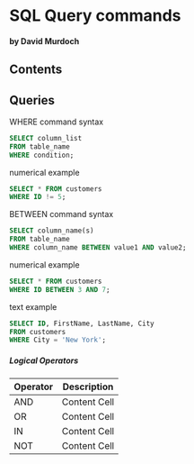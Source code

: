 # SQL Query commands

#### by David Murdoch

## Contents

## Queries

WHERE command syntax
```sql
SELECT column_list 
FROM table_name
WHERE condition;
```

numerical example
```sql
SELECT * FROM customers
WHERE ID != 5;
```

BETWEEN command syntax
```sql
SELECT column_name(s)
FROM table_name
WHERE column_name BETWEEN value1 AND value2;
```

numerical example
```sql
SELECT * FROM customers 
WHERE ID BETWEEN 3 AND 7;
```

text example
```sql
SELECT ID, FirstName, LastName, City 
FROM customers
WHERE City = 'New York';
```

##### Logical Operators

| Operator  | Description |
| ------------- | ------------- |
| AND  | Content Cell  |
| OR  | Content Cell  |
| IN  | Content Cell  |
| NOT  | Content Cell  |